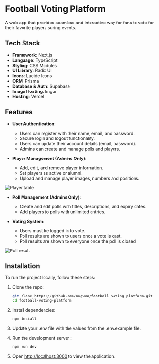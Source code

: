 # Football Voting Platform
A web app that provides seamless and interactive way for fans to vote for their favorite players suring events.

## Tech Stack

- **Framework**: Next.js
- **Language**: TypeScript
- **Styling**: CSS Modules
- **UI Library**: Radix UI
- **Icons**: Lucide Icons
- **ORM**: Prisma
- **Database & Auth**: Supabase
- **Image Hosting**: Imgur
- **Hosting**: Vercel

## Features

- **User Authentication**:  
  - Users can register with their name, email, and password.
  - Secure login and logout functionality.
  - Users can update their account details (email, password).
  - Admins can create and manage polls and players.

- **Player Management (Admins Only)**:
  - Add, edit, and remove player information.
  - Set players as active or alumni.
  - Upload and manage player images, numbers and positions.

![Player table](https://github.com/user-attachments/assets/514b483e-1590-4e8e-a7a3-f6d9d3e49121)

- **Poll Management (Admins Only)**:
  - Create and edit polls with titles, descriptions, and expiry dates.
  - Add players to polls with unlimited entries.

- **Voting System**:
  - Users must be logged in to vote.
  - Poll results are shown to users once a vote is cast.
  - Poll results are shown to everyone once the poll is closed.

![Poll result](https://github.com/user-attachments/assets/bb84722e-99a0-47ce-8fdb-53312ebfe1d7)

## Installation

To run the project locally, follow these steps:

1. Clone the repo:

   ```bash
   git clone https://github.com/nugwxa/football-voting-platform.git
   cd football-voting-platform
2. Install dependencies:

   ```bash
   npm install
3. Update your .env file with the values from the .env.example file.
4. Run the development server :

   ```bash
   npm run dev
5. Open [http://localhost:3000](http://localhost:3000) to view the application.

